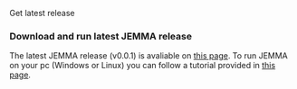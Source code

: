 Get latest release
<!-- Remember: the first line always goes with the title-->
<!-- Please use h3 headers (###) inside these files -->

### Download and run latest JEMMA release 

The latest JEMMA release (v0.0.1) is avaliable on <a href="https://github.com/ismb/jemma/releases">this page</a>. To run JEMMA on your pc (Windows or Linux) you can follow a tutorial provided in <a href="https://github.com/ismb/jemma/wiki/RunOnPc">this page</a>.
